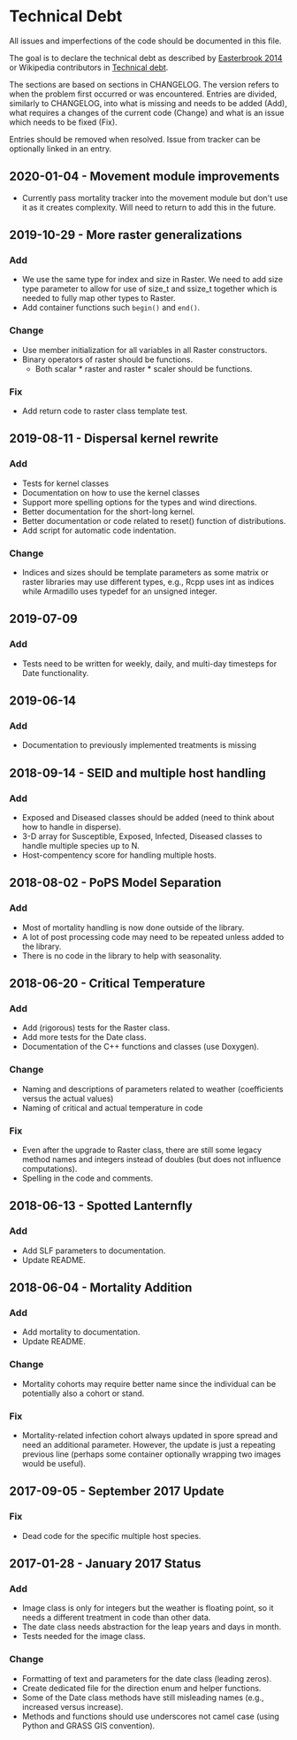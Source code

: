 # Technical Debt

All issues and imperfections of the code should be documented in this
file.

The goal is to declare the technical debt as described by
[Easterbrook 2014](http://doi.org/10.1038/ngeo2283) or Wikipedia
contributors in
[Technical debt](https://en.wikipedia.org/wiki/Technical_debt).

The sections are based on sections in CHANGELOG. The version refers to
when the problem first occurred or was encountered. Entries are divided,
similarly to CHANGELOG, into what is missing and needs to be added (Add),
what requires a changes of the current code (Change) and what is an
issue which needs to be fixed (Fix).

Entries should be removed when resolved. Issue from tracker can be
optionally linked in an entry.

## 2020-01-04 - Movement module improvements

- Currently pass mortality tracker into the movement module but don't
  use it as it creates complexity. Will need to return to add this in
  the future.


## 2019-10-29 - More raster generalizations

### Add

- We use the same type for index and size in Raster. We need to
  add size type parameter to allow for use of size_t and ssize_t
  together which is needed to fully map other types to Raster.
- Add container functions such `begin()` and `end()`.

### Change

- Use member initialization for all variables in all Raster constructors.
- Binary operators of raster should be functions.
  * Both scalar * raster and raster * scaler should be functions.

### Fix

- Add return code to raster class template test.

## 2019-08-11 - Dispersal kernel rewrite

### Add

- Tests for kernel classes
- Documentation on how to use the kernel classes
- Support more spelling options for the types and wind directions.
- Better documentation for the short-long kernel.
- Better documentation or code related to reset() function of
  distributions.
- Add script for automatic code indentation.

### Change

- Indices and sizes should be template parameters as some matrix or
  raster libraries may use different types, e.g., Rcpp uses int as
  indices while Armadillo uses typedef for an unsigned integer.

## 2019-07-09

### Add

- Tests need to be written for weekly, daily, and multi-day timesteps for Date functionality.

## 2019-06-14

### Add

- Documentation to previously implemented treatments is missing

## 2018-09-14 - SEID and multiple host handling

### Add

- Exposed and Diseased classes should be added (need to think about how to handle in disperse).
- 3-D array for Susceptible, Exposed, Infected, Diseased classes to handle multiple species up to N.
- Host-compentency score for handling multiple hosts.

## 2018-08-02 - PoPS Model Separation

### Add

- Most of mortality handling is now done outside of the library.
- A lot of post processing code may need to be repeated unless added to
  the library.
- There is no code in the library to help with seasonality.

## 2018-06-20 - Critical Temperature

### Add

- Add (rigorous) tests for the Raster class.
- Add more tests for the Date class.
- Documentation of the C++ functions and classes (use Doxygen).

### Change

- Naming and descriptions of parameters related to weather
  (coefficients versus the actual values)
- Naming of critical and actual temperature in code

### Fix

- Even after the upgrade to Raster class, there are still some legacy
  method names and integers instead of doubles (but does not influence
  computations).
- Spelling in the code and comments.

## 2018-06-13 - Spotted Lanternfly

### Add

- Add SLF parameters to documentation.
- Update README.

## 2018-06-04 - Mortality Addition

### Add

- Add mortality to documentation.
- Update README.

### Change

- Mortality cohorts may require better name since the individual can be
  potentially also a cohort or stand.

### Fix

- Mortality-related infection cohort always updated in spore spread and
  need an additional parameter. However, the update is just a repeating
  previous line (perhaps some container optionally wrapping two images
  would be useful).

## 2017-09-05 - September 2017 Update

### Fix

- Dead code for the specific multiple host species.

## 2017-01-28 - January 2017 Status

### Add

- Image class is only for integers but the weather is floating point,
  so it needs a different treatment in code than other data.
- The date class needs abstraction for the leap years and days in month.
- Tests needed for the image class.

### Change

- Formatting of text and parameters for the date class (leading zeros).
- Create dedicated file for the direction enum and helper functions.
- Some of the Date class methods have still misleading names (e.g.,
  increased versus increase).
- Methods and functions should use underscores not camel case (using
  Python and GRASS GIS convention).

